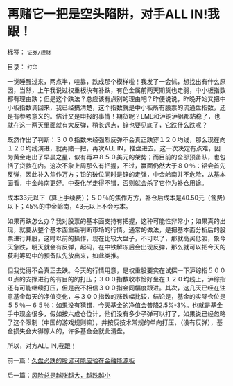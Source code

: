 # 再赌它一把是空头陷阱，对手ALL&nbsp;IN!我跟！

标签： `证券/理财` 

目录： `打印`

一觉睡醒过来，两点半，哇靠，跌成那个模样啦！我发了一会怵，想找出有什么原因，当然，上午我说过权重板块有补跌，有色金属前两天期货也走弱，中小板指数都有理由跌；但是这个跌法？总应该有点别的理由吧？昨便说说，昨晚开始又把中小板指数调回来，我已经搞清楚，这个指数就是中小板所有股票的流通盘指数，还是有参考意义的。估计又是申报的事情！期货呢？LME和沪铜沪铝都站稳了，也就在这一两天里面就有大反弹，稍长远点，锌也要见底了，它跌什么跌呢？



既然作出了判断：３００指数未经强烈反弹不会真正跌穿１２０均线，那么现在向１２０均线演进，就再赌一把，再次ALL
IN，推盘进去。这一次决定有点难，因为黄金走出了早晨之星，似有再冲８５０美元的架势；而目前的全部预备队，也包括了贷款在内。这次不象上周那么有把握，不过，赢面仍然大于８０％：铝会首先反弹，因此补入焦作万方；铅的破位同时是锌的走强，中金岭南并不危险，从基本面看，中金岭南更好。中泰化学走得不错，否则就会杀了它作为补仓用途。

成本33元以下（算上手续费）；５０％的焦作万方，补仓后成本是40.50元（含费）以下；45%的中金岭南，43元以上不会亏本。



如果再跌怎么办？我对股票的基本面支持有把握，这种可能性非常小；如果真的出现，就要从整个基本面重新判断市场的行情。通常的做法，是把基本面分析后的股票进行并股，这时以前的操作，现在比较大盘子，不可以了，那就高买低吸，象今天急跌，明天就会有反弹，起码，在中铁解冻后会出现反弹，那么就可以把今天的获利筹码中的预备队先放出来，如此类推。



但我觉得不会真正去跌。今天的行情用意，是权重股要实在试探一下沪综指５０００点的支撑进行的有目的的打压；３００指数收市恰好坐在１２０均线上，沪综指还有可能继续打压，但是我不相信３００指会同幅度跟进。其次，这几天已经在注意基金每天的净值变化，与３００指数的涨跌幅比较，结论是，基金的实际仓位是５５％－６５％；如果没有猜错，今天基金的净值会普降2.5%-3%。也就是基金手中现金很多，假如按六成仓位计，他们没有多少子弹可以打了，如果说已经忽略了这个限制（中国的游戏规则嘛），并按反技术常规的单向打压，（没有反弹），基金损失会大得惊人的，许多基金会就此清盘。



所以，对方ALL IN,我跟！



前一篇：[久盘必跌的股谚可能应验在金融能源板](../../../2007/11/22/久盘必跌的股谚可能应验在金融能源板.md)

后一篇：[风险总是越涨越大，越跌越小](../../../2007/11/23/风险总是越涨越大，越跌越小.md)